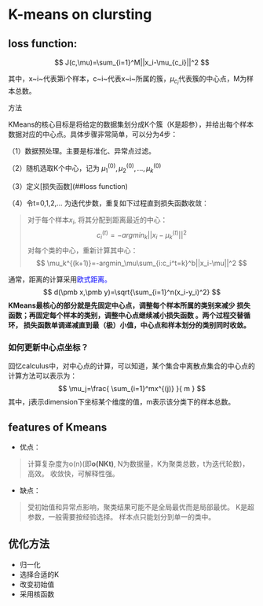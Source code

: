 # K-means on clursting



## loss function:

$$
J(c,\mu)=\sum_{i=1}^M||x_i-\mu_{c_i}||^2
$$

其中，x~i~代表第i个样本，c~i~代表x~i~所属的簇，$\mu_{c_i}$代表簇的中心点，M为样本总数。



方法

KMeans的核心目标是将给定的数据集划分成K个簇（K是超参），并给出每个样本数据对应的中心点。具体步骤非常简单，可以分为4步：

（1）数据预处理。主要是标准化、异常点过滤。

（2）随机选取K个中心，记为 $\mu_1^{(0)},\mu_2^{(0)},...,\mu_k^{(0)}$

（3）定义[损失函数](##loss function)

（4）令t=0,1,2,... 为迭代步数，重复如下过程直到损失函数收敛：

> 对于每个样本$x_i$, 将其分配到距离最近的中心：
> $$
> c_i^{(t)}=-argmin_k||x_i-\mu_k^{(t)}||^2
> $$
> 对每个类的中心，重新计算其中心：
> $$
> \mu_k^{(k+1)}=-argmin_\mu\sum_{i:c_i^t=k}^b||x_i-\mu||^2
> $$

通常，距离的计算采用<font color = blue>欧式距离。</font>
$$
d(\pmb x,\pmb y)=\sqrt{\sum_{i=1}^n(x_i-y_i)^2}
$$
**KMeans最核心的部分就是先固定中心点，调整每个样本所属的类别来减少 损失函数；再固定每个样本的类别，调整中心点继续减小损失函数 。两个过程交替循环， 损失函数单调递减直到最（极）小值，中心点和样本划分的类别同时收敛。**

### 如何更新中心点坐标？

回忆calculus中，对中心点的计算，可以知道，某个集合中离散点集合的中心点的计算方法可以表示为：
$$
\mu_j=\frac{
	\sum_{i=1}^mx^{(j)}
}{
m
}
$$
其中，j表示dimension下坐标某个维度的值，m表示该分类下的样本总数。

## features of Kmeans

* 优点：
> 计算复杂度为o(n)(即**o(NKt)**, N为数据量，K为聚类总数，t为迭代轮数)，高效。
> 收敛快，可解释性强。

* 缺点：
> 受初始值和异常点影响，聚类结果可能不是全局最优而是局部最优。
> K是超参数，一般需要按经验选择。
>  样本点只能划分到单一的类中。



## 优化方法

* 归一化
* 选择合适的K
* 改变初始值
* 采用核函数